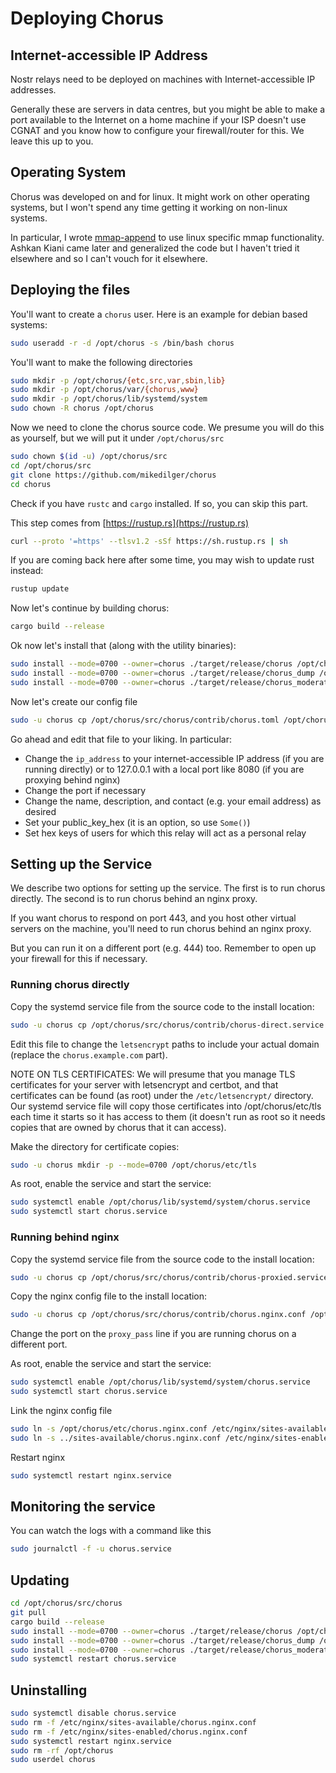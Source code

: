 # Deploying Chorus

## Internet-accessible IP Address

Nostr relays need to be deployed on machines with Internet-accessible IP addresses.

Generally these are servers in data centres, but you might be able to make a port available
to the Internet on a home machine if your ISP doesn't use CGNAT and you know how to
configure your firewall/router for this. We leave this up to you.

## Operating System

Chorus was developed on and for linux. It might work on other operating systems, but I
won't spend any time getting it working on non-linux systems.

In particular, I wrote [mmap-append](https://github.com/mikedilger/mmap-append) to use
linux specific mmap functionality. Ashkan Kiani came later and generalized the code but
I haven't tried it elsewhere and so I can't vouch for it elsewhere.

## Deploying the files

You'll want to create a `chorus` user. Here is an example for debian based systems:


```bash
sudo useradd -r -d /opt/chorus -s /bin/bash chorus
```

You'll want to make the following directories

```bash
sudo mkdir -p /opt/chorus/{etc,src,var,sbin,lib}
sudo mkdir -p /opt/chorus/var/{chorus,www}
sudo mkdir -p /opt/chorus/lib/systemd/system
sudo chown -R chorus /opt/chorus
```

Now we need to clone the chorus source code. We presume you will do this as yourself, but
we will put it under `/opt/chorus/src`

```bash
sudo chown $(id -u) /opt/chorus/src
cd /opt/chorus/src
git clone https://github.com/mikedilger/chorus
cd chorus
```

Check if you have `rustc` and `cargo` installed. If so, you can skip this part.

This step comes from [https://rustup.rs](https://rustup.rs)

```bash
curl --proto '=https' --tlsv1.2 -sSf https://sh.rustup.rs | sh
```

If you are coming back here after some time, you may wish to update rust instead:

```bash
rustup update
```

Now let's continue by building chorus:

```bash
cargo build --release
```

Ok now let's install that (along with the utility binaries):

```bash
sudo install --mode=0700 --owner=chorus ./target/release/chorus /opt/chorus/sbin/chorus
sudo install --mode=0700 --owner=chorus ./target/release/chorus_dump /opt/chorus/sbin/chorus_dump
sudo install --mode=0700 --owner=chorus ./target/release/chorus_moderate /opt/chorus/sbin/chorus_moderate
```

Now let's create our config file

```bash
sudo -u chorus cp /opt/chorus/src/chorus/contrib/chorus.toml /opt/chorus/etc/
```

Go ahead and edit that file to your liking. In particular:

- Change the `ip_address` to your internet-accessible IP address (if you are running directly)
  or to 127.0.0.1 with a local port like 8080 (if you are proxying behind nginx)
- Change the port if necessary
- Change the name, description, and contact (e.g. your email address) as desired
- Set your public_key_hex (it is an option, so use `Some()`)
- Set hex keys of users for which this relay will act as a personal relay


## Setting up the Service

We describe two options for setting up the service. The first is to run chorus directly.
The second is to run chorus behind an nginx proxy.

If you want chorus to respond on port 443, and you host other virtual servers on the
machine, you'll need to run chorus behind an nginx proxy.

But you can run it on a different port (e.g. 444) too. Remember to open up your firewall
for this if necessary.


### Running chorus directly

Copy the systemd service file from the source code to the install location:

```bash
sudo -u chorus cp /opt/chorus/src/chorus/contrib/chorus-direct.service /opt/chorus/lib/systemd/system/chorus.service
```

Edit this file to change the `letsencrypt` paths to include your actual domain (replace the
`chorus.example.com` part).

NOTE ON TLS CERTIFICATES: We will presume that you manage TLS certificates for your server
with letsencrypt and certbot, and that certificates can be found (as root) under the
`/etc/letsencrypt/` directory. Our systemd service file will copy those certificates
into /opt/chorus/etc/tls each time it starts so it has access to them (it doesn't run as
root so it needs copies that are owned by chorus that it can access).

Make the directory for certificate copies:

```bash
sudo -u chorus mkdir -p --mode=0700 /opt/chorus/etc/tls
```

As root, enable the service and start the service:

```bash
sudo systemctl enable /opt/chorus/lib/systemd/system/chorus.service
sudo systemctl start chorus.service
```

### Running behind nginx

Copy the systemd service file from the source code to the install location:

```bash
sudo -u chorus cp /opt/chorus/src/chorus/contrib/chorus-proxied.service /opt/chorus/lib/systemd/system/chorus.service
```

Copy the nginx config file to the install location:

```bash
sudo -u chorus cp /opt/chorus/src/chorus/contrib/chorus.nginx.conf /opt/chorus/etc/chorus.nginx.conf
```

Change the port on the `proxy_pass` line if you are running chorus on a different port.

As root, enable the service and start the service:

```bash
sudo systemctl enable /opt/chorus/lib/systemd/system/chorus.service
sudo systemctl start chorus.service
```

Link the nginx config file

```bash
sudo ln -s /opt/chorus/etc/chorus.nginx.conf /etc/nginx/sites-available/chorus.nginx.conf
sudo ln -s ../sites-available/chorus.nginx.conf /etc/nginx/sites-enabled/chorus.nginx.conf
```

Restart nginx

```bash
sudo systemctl restart nginx.service
```

## Monitoring the service

You can watch the logs with a command like this

```bash
sudo journalctl -f -u chorus.service
```

## Updating
````bash
cd /opt/chorus/src/chorus
git pull
cargo build --release
sudo install --mode=0700 --owner=chorus ./target/release/chorus /opt/chorus/sbin/chorus
sudo install --mode=0700 --owner=chorus ./target/release/chorus_dump /opt/chorus/sbin/chorus_dump
sudo install --mode=0700 --owner=chorus ./target/release/chorus_moderate /opt/chorus/sbin/chorus_moderate
sudo systemctl restart chorus.service
````

## Uninstalling

```bash
sudo systemctl disable chorus.service
sudo rm -f /etc/nginx/sites-available/chorus.nginx.conf
sudo rm -f /etc/nginx/sites-enabled/chorus.nginx.conf
sudo systemctl restart nginx.service
sudo rm -rf /opt/chorus
sudo userdel chorus
```
